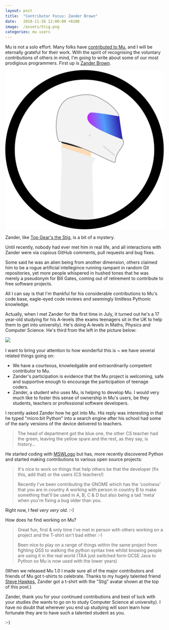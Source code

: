 ```yaml
---
layout: post
title:  "Contributor Focus: Zander Brown"
date:   2018-11-26 12:00:00 +0100
image:  /assets/Stig.png
categories: mu users 
---
```


Mu is not a solo effort. Many folks have [contributed to Mu](https://github.com/mu-editor/mu/graphs/contributors),
and I will be eternally grateful for their work. With the spirit of
recognising the voluntary contributions of others in mind, I'm going to write
about some of our most prodigious programmers. First up is [Zander Brown](https://github.com/ZanderBrown).

<img src="/assets/Stig.png" style="border: 0px;"/>

Zander, like [Top Gear's the Stig](https://en.wikipedia.org/wiki/The_Stig), is
a bit of a mystery.

Until recently, nobody had ever met him in real life, and all interactions with
Zander were via copious GitHub comments, pull requests and bug fixes.

Some said he was an alien being from another dimension, others claimed him to
be a rogue artificial intellegince running rampant in random Git repositories,
yet more people whispered in hushed tones that he was merely a pseudonym for
Bill Gates, coming out of retirement to contribute to free software projects.

All I can say is that I'm thankful for his considerable contributions to Mu's
code base, eagle-eyed code reviews and seemingly limitless Pythonic knowledge.

Actually, when I met Zander for the first time in July, it turned out he's a
17 year-old studying for his A-levels (the exams teenagers sit in the UK to
help them to get into university). He's doing A-levels in Maths, Physics and
Computer Science. He's third from the left in the picture below:

<img src="/assets/mumoot.jpg"/>

I want to bring your attention to how wonderful this is ~ we have several
related things going on:

* We have a courteous, knowledgable and extraordinarily competent contributor
  to Mu.
* Zander's participation is evidence that the Mu project is welcoming, safe and
  supportive enough to encourage the participation of teenage coders.
* Zander, a student who uses Mu, is helping to develop Mu. I would very much
  like to foster this sense of ownership in Mu's users, be they students,
  teachers or professional software developers.

I recently asked Zander how he got into Mu. His reply was interesting in that
he typed "micro:bit Python" into a search engine after his school had some of
the early versions of the device delivered to teachers.

> The head of department got the blue one, the other CS teacher had the green,
> leaving the yellow spare and the rest, as they say, is history...

He started coding with [MSWLogo](https://en.wikipedia.org/wiki/MSWLogo) but
has, more recently discovered Python and started making contributions to
various open source projects:

> It's nice to work on things that help others be that the developer (fix
> this, add that) or the users (CS teachers!)
>
> Recently I've been contributing the GNOME which has the 'coolness' that you
> are in country A working with person in country B to make something that'll
> be used in A, B, C & D but also being a tad 'meta' when you're fixing a bug
> older than you.

Right now, I feel *very very old*. :-)

How does he find working on Mu?

>  Great fun, first & only time i've met in person with others working on a
> project and the T-shirt isn't bad either :-)
>
> Been nice to play on a range of things within the same project from fighting
> QSS to walking the python syntax tree whilst knowing people are using it in
> the real world (TAA just switched form GCSE Java to Python so Mu is now used
> with the lower years)

(When we released Mu 1.0 I made sure all of the major contributors and friends
of Mu got t-shirts to celebrate. Thanks to my hugely talented friend
[Steve Hawkes](https://twitter.com/hawkz), Zander got a t-shirt with the "Stig"
avatar shown at the top of this post.)

Zander, thank you for your continued contributions and best of luck with your
studies (he wants to go on to study Computer Science at university). I have no
doubt that wherever you end up studying will soon learn how fortunate they are
to have such a talented student as you.

:-)
